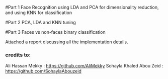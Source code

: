 #Part 1
Face Recognition using LDA and PCA for dimensionality reduction, and using KNN for classification 

#Part 2
PCA, LDA and KNN tuning

#Part 3
Faces vs non-faces binary classification


Attached a report discussing all the implementation details.

### credits to:
Ali Hassan Mekky : https://github.com/AliMekky
Sohayla Khaled Abou Zeid : https://github.com/SohaylaAbouzeid




